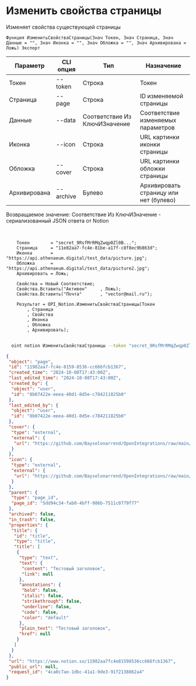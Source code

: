 ﻿---
sidebar_position: 4
---

# Изменить свойства страницы
 Изменяет свойства существующей страницы



`Функция ИзменитьСвойстваСтраницы(Знач Токен, Знач Страница, Знач Данные = "", Знач Иконка = "", Знач Обложка = "", Знач Архивирована = Ложь) Экспорт`

  | Параметр | CLI опция | Тип | Назначение |
  |-|-|-|-|
  | Токен | --token | Строка | Токен |
  | Страница | --page | Строка | ID изменяемой страницы |
  | Данные | --data | Соответствие Из КлючИЗначение | Соответствие изменяемых параметров |
  | Иконка | --icon | Строка | URL картинки иконки страницы |
  | Обложка | --cover | Строка | URL картинки обложки страницы |
  | Архивирована | --archive | Булево | Архивировать страницу или нет (булево) |

  
  Возвращаемое значение:   Соответствие Из КлючИЗначение - сериализованный JSON ответа от Notion

<br/>




```bsl title="Пример кода"
    Токен        = "secret_9RsfMrRMqZwqp0Zl0B...";
    Страница     = "11e82aa7-fc4e-81be-a17f-c8f8ec9b863d";
    Иконка       = "https://api.athenaeum.digital/test_data/picture.jpg";
    Обложка      = "https://api.athenaeum.digital/test_data/picture2.jpg";
    Архивировать = Ложь;

    Свойства = Новый Соответствие;
    Свойства.Вставить("Активен"     , Ложь);
    Свойства.Вставить("Почта"       , "vector@mail.ru");

    Результат = OPI_Notion.ИзменитьСвойстваСтраницы(Токен
        , Страница
        , Свойства
        , Иконка
        , Обложка
        , Архивировать);
```



```sh title="Пример команды CLI"
    
  oint notion ИзменитьСвойстваСтраницы --token "secret_9RsfMrRMqZwqp0Zl0B..." --page "5dd94c34fab04bff9..." --data %data% --icon "https://opi.neocities.org/img/logo.png" --cover "https://opi.neocities.org/assets/images/logo_long-e69f28017feff1759ffcfe3f4e7bbf2a.png" --archive %archive%

```

```json title="Результат"
{
 "object": "page",
 "id": "11982aa7-fc4e-8159-8536-cc666fcb1367",
 "created_time": "2024-10-08T17:43:00Z",
 "last_edited_time": "2024-10-08T17:43:00Z",
 "created_by": {
  "object": "user",
  "id": "8b07422e-eeea-40d1-8d5e-c784211825b0"
 },
 "last_edited_by": {
  "object": "user",
  "id": "8b07422e-eeea-40d1-8d5e-c784211825b0"
 },
 "cover": {
  "type": "external",
  "external": {
   "url": "https://github.com/Bayselonarrend/OpenIntegrations/raw/main/service/test_data/picture2.jpg"
  }
 },
 "icon": {
  "type": "external",
  "external": {
   "url": "https://github.com/Bayselonarrend/OpenIntegrations/raw/main/service/test_data/picture.jpg"
  }
 },
 "parent": {
  "type": "page_id",
  "page_id": "5dd94c34-fab0-4bff-986b-7511c0779f77"
 },
 "archived": false,
 "in_trash": false,
 "properties": {
  "title": {
   "id": "title",
   "type": "title",
   "title": [
    {
     "type": "text",
     "text": {
      "content": "Тестовый заголовок",
      "link": null
     },
     "annotations": {
      "bold": false,
      "italic": false,
      "strikethrough": false,
      "underline": false,
      "code": false,
      "color": "default"
     },
     "plain_text": "Тестовый заголовок",
     "href": null
    }
   ]
  }
 },
 "url": "https://www.notion.so/11982aa7fc4e81598536cc666fcb1367",
 "public_url": null,
 "request_id": "4ca0c7ae-1dbc-41a1-9de3-91f2138862a4"
}
```
